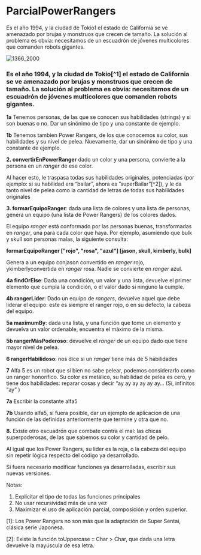 # ParcialPowerRangers

Es el año 1994, y la ciudad de Tokio1 el estado de California se ve amenazado por brujas y monstruos que crecen de tamaño. La solución al problema es obvia: necesitamos de un escuadrón de jóvenes multicolores que comanden robots gigantes.

![1366_2000](https://user-images.githubusercontent.com/54424951/167341493-4d59472c-97b9-4002-a79d-8f066b1ed3bd.jpg)


### Es el año 1994, y la ciudad de Tokio[^1] el estado de California se ve amenazado por brujas y monstruos que crecen de tamaño. La solución al problema es obvia: necesitamos de un escuadrón de jóvenes multicolores que comanden robots gigantes. 

**1a** Tenemos personas, de las que se conocen sus habilidades (strings) y si son buenas o no. Dar un sinónimo de tipo y una constante de ejemplo.

**1b** Tenemos tambien Power Rangers, de los que conocemos su color, sus habilidades y su nivel de pelea. Nuevamente, dar un sinónimo de tipo y una constante de ejemplo.

**2. convertirEnPowerRanger** dado un color y una persona, convierte a la persona en un *ranger* de ese color.

Al hacer esto, le traspasa todas sus habilidades originales, potenciadas (por ejemplo: si su habilidad era “bailar”, ahora es ”superBailar”[^2]), y le da tanto nivel de pelea como la cantidad de letras de todas sus habilidades originales

**3. formarEquipoRanger**: dada una lista de colores y una lista de personas, genera un equipo (una lista de Power Rangers) de los colores dados.

El equipo *ranger* está conformado por las personas buenas, transformadas en *ranger*, una para cada color que haya. Por ejemplo, asumiendo que bulk y skull son personas malas, la siguiente consulta:

**formarEquipoRanger ["rojo", "rosa", "azul"] [jason, skull, kimberly, bulk]**

Genera a un equipo conjason convertido en *ranger* rojo, ykimberlyconvertida en *ranger* rosa. Nadie se convierte en *ranger* azul.

**4a findOrElse**: Dada una condición, un valor y una lista, devuelve el primer elemento que cumpla la condición, o el valor dado si ninguno la cumple.

**4b rangerLider**: Dado un equipo de *rangers*, devuelve aquel que debe liderar el equipo: este es siempre el ranger rojo, o en su defecto, la cabeza del equipo.

**5a maximumBy**: dada una lista, y una función que tome un elemento y devuelva un valor ordenable, encuentra el máximo de la misma.

**5b rangerMásPoderoso**: devuelve el *ranger* de un equipo dado que tiene mayor nivel de pelea.

**6 rangerHabilidoso**: nos dice si un *ranger* tiene más de 5 habilidades

**7** Alfa 5 es un robot que si bien no sabe pelear, podemos considerarlo como un ranger honorífico. Su color es metálico, su habilidad de pelea es cero, y tiene dos habilidades: reparar cosas y decir “ay ay ay ay ay ay… (Sí, infinitos “ay” ) 

**7a** Escribir la constante alfa5 

**7b** Usando alfa5, si fuera posible, dar un ejemplo de aplicacion de una función de las definidas anteriormente que termine y otra que no.

**8.** Existe otro escuadrón que combate contra el mal: las chicas superpoderosas, de las que sabemos su color y cantidad de pelo. 

Al igual que los Power Rangers, su lider es la roja, o la cabeza del equipo sin repetir lógica respecto del código ya desarrollado.

Si fuera necesario modificar funciones ya desarrolladas, escribir sus nuevas versiones.

Notas:

1. Explicitar el tipo de todas las funciones principales
1. No usar recursividad más de una vez
1. Maximizar el uso de aplicación parcial, composición y orden superior.

[1]: Los Power Rangers no son más que la adaptación de Super Sentai, clásica serie Japonesa.

[2]: Existe la función toUppercase :: Char ­> Char, que dada una letra devuelve la mayúscula de esa letra.